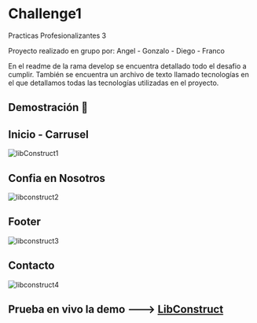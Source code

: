 # Challenge1
Practicas Profesionalizantes 3

Proyecto realizado en grupo por:
Angel - Gonzalo - Diego - Franco

En el readme de la rama develop se encuentra detallado todo el desafio a cumplir.
También se encuentra un archivo de texto llamado tecnologías en el que detallamos todas las tecnologías utilizadas en el proyecto.

## Demostración 🎥

##  **Inicio - Carrusel**
![libConstruct1](https://github.com/AngelChaile/Challenge1/assets/90362775/a11f261e-a3b8-497a-86e0-c1984443d2a7)

##  **Confia en Nosotros**
![libconstruct2](https://github.com/AngelChaile/Challenge1/assets/90362775/b1f95bfb-c61d-411f-b3fb-488a194e7fe5)

##  **Footer**
![libconstruct3](https://github.com/AngelChaile/Challenge1/assets/90362775/b30072ea-4c62-4a0e-ba95-e5f152920baf)

##  **Contacto**
![libconstruct4](https://github.com/AngelChaile/Challenge1/assets/90362775/8e0a552f-ee66-44dd-a763-bd312c762a4b)

##  **Prueba en vivo la demo** ---> [LibConstruct](https://angelchaile.github.io/Challenge1/ "LibConstruct")

